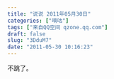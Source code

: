 ```yaml
---
title: "说说 2011年05月30日"
categories: ["嘀咕"]
tags: ["来自QQ空间 qzone.qq.com"]
draft: false
slug: "3DduM7"
date: "2011-05-30 10:16:23"
---
```


不跳了。
